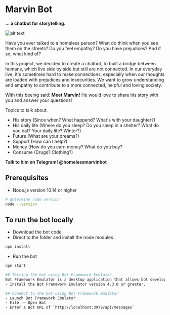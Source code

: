 # Marvin Bot

**... a chatbot for storytelling.**

![alt text](https://github.com/ValGrapp/homelessmarvin-src/blob/master/img/intro.jpg)

Have you ever talked to a homeless person? What do think when you see them on the streets?
Do you feel empathy? Do you have prejudices? And if so, what kind of? 

In this project, we decided to create a chatbot, to built a bridge between humans, which live side by side but still are not connected. 
In our everyday live, it's sometimes hard to make connections, especially when our thoughts are loaded with prejudices and insecurities. 
We want to grow understanding and empathy to contribute to a more connected, helpful and loving society. 

With this beeing said: **Meet Marvin!** He would love to share his story with you and answer your questions!

Topics to talk about: 
- His story (Since when? What happend? What's with your daughter?)
- His daily life (Where do you sleep? Do you sleep in a shelter? What do you eat? Your daily life? Winter?)
- Future (What are your dreams?)
- Support (How can I help?)
- Money (How do you earn money? What do you buy?
- Consume (Drugs? Clothing?)

**Talk to him on Telegram! @homelessmarvinbot**


## Prerequisites
- Node.js version 10.14 or higher
```bash
# determine node version
node --version
```
## To run the bot locally
- Download the bot code 
- Direct to the folder and install the node modules
```bash
npm install
```
- Run the bot
```bash
npm start

## Testing the bot using Bot Framework Emulator
Bot Framework Emulator is a desktop application that allows bot developers to test and debug their bots on localhost or running remotely through a tunnel.
- Install the Bot Framework Emulator version 4.3.0 or greater.

## Connect to the bot using Bot Framework Emulator
- Launch Bot Framework Emulator
- File -> Open Bot
- Enter a Bot URL of `http://localhost:3978/api/messages`
